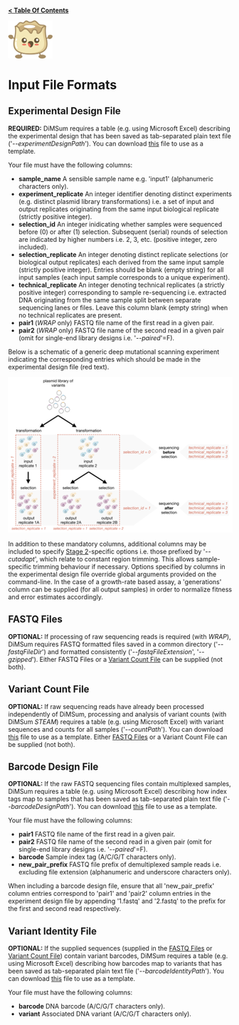 **[< Table Of Contents](https://github.com/lehner-lab/DiMSum#table-of-contents)**
<p align="left">
  <img src="../Dumpling.png" width="100">
</p>

# Input File Formats

## Experimental Design File 

**REQUIRED:** DiMSum requires a table (e.g. using Microsoft Excel) describing the experimental design that has been saved as tab-separated plain text file ('_--experimentDesignPath_'). You can download [this](../example_experimentDesign.txt) file to use as a template.

Your file must have the following columns:
* **sample_name** A sensible sample name e.g. 'input1' (alphanumeric characters only).
* **experiment_replicate** An integer identifier denoting distinct experiments (e.g. distinct plasmid library transformations) i.e. a set of input and output replicates originating from the same input biological replicate (strictly positive integer).
* **selection_id** An integer inidicating whether samples were sequenced before (0) or after (1) selection. Subsequent (serial) rounds of selection are indicated by higher numbers i.e. 2, 3, etc. (positive integer, zero included).
* **selection_replicate** An integer denoting distinct replicate selections (or biological output replicates) each derived from the same input sample (strictly positive integer). Entries should be blank (empty string) for all input samples (each input sample corresponds to a unique experiment).
* **technical_replicate** An integer denoting technical replicates (a strictly positive integer) corresponding to sample re-sequencing i.e. extracted DNA originating from the same sample split between separate sequencing lanes or files. Leave this column blank (empty string) when no technical replicates are present.
* **pair1** (_WRAP_ only) FASTQ file name of the first read in a given pair.
* **pair2** (_WRAP_ only) FASTQ file name of the second read in a given pair (omit for single-end library designs i.e. '_--paired_'=F).

Below is a schematic of a generic deep mutational scanning experiment indicating the corresponding entries which should be made in the experimental design file (red text). 
<p align="left">
  <img src="../DMS_experiment.png" width="600">
</p>

In addition to these mandatory columns, additional columns may be included to specify [Stage 2](https://github.com/lehner-lab/DiMSum#stage-2-trim-constant-regions-wrap)-specific options i.e. those prefixed by '_--cutadapt_', which relate to constant region trimming. This allows sample-specific trimming behaviour if necessary. Options specified by columns in the experimental design file override global arguments provided on the command-line. In the case of a growth-rate based assay, a 'generations' column can be supplied (for all output samples) in order to normalize fitness and error estimates accordingly.

## FASTQ Files

**OPTIONAL:** If processing of raw sequencing reads is required (with *WRAP*), DiMSum requires FASTQ formatted files saved in a common directory ('_--fastqFileDir_') and formatted consistently ('_--fastqFileExtension_', '_--gzipped_'). Either FASTQ Files or a [Variant Count File](#variant-count-file) can be supplied (not both).

## Variant Count File

**OPTIONAL:** If raw sequencing reads have already been processed independently of DiMSum, processing and analysis of variant counts (with DiMSum *STEAM*) requires a table (e.g. using Microsoft Excel) with variant sequences and counts for all samples ('_--countPath_'). You can download [this](../example_variantCounts.txt) file to use as a template. Either [FASTQ Files](#fastq-files) or a Variant Count File can be supplied (not both).

## Barcode Design File

**OPTIONAL:** If the raw FASTQ sequencing files contain multiplexed samples, DiMSum requires a table (e.g. using Microsoft Excel) describing how index tags map to samples that has been saved as tab-separated plain text file ('_--barcodeDesignPath_'). You can download [this](../example_barcodeDesign.txt) file to use as a template.

Your file must have the following columns:
* **pair1** FASTQ file name of the first read in a given pair.
* **pair2** FASTQ file name of the second read in a given pair (omit for single-end library designs i.e. '_--paired_'=F).
* **barcode** Sample index tag (A/C/G/T characters only).
* **new_pair_prefix** FASTQ file prefix of demultiplexed sample reads i.e. excluding file extension (alphanumeric and underscore characters only).

When including a barcode design file, ensure that all 'new_pair_prefix' column entries correspond to 'pair1' and 'pair2' column entries in the experiment design file by appending '1.fastq' and '2.fastq' to the prefix for the first and second read respectively.

## Variant Identity File

**OPTIONAL:** If the supplied sequences (supplied in the [FASTQ Files](#fastq-files) or [Variant Count File](#variant-count-file)) contain variant barcodes, DiMSum requires a table (e.g. using Microsoft Excel) describing how barcodes map to variants that has been saved as tab-separated plain text file ('_--barcodeIdentityPath_'). You can download [this](../example_variantIdentity.txt) file to use as a template. 

Your file must have the following columns:
* **barcode** DNA barcode (A/C/G/T characters only).
* **variant** Associated DNA variant (A/C/G/T characters only).

